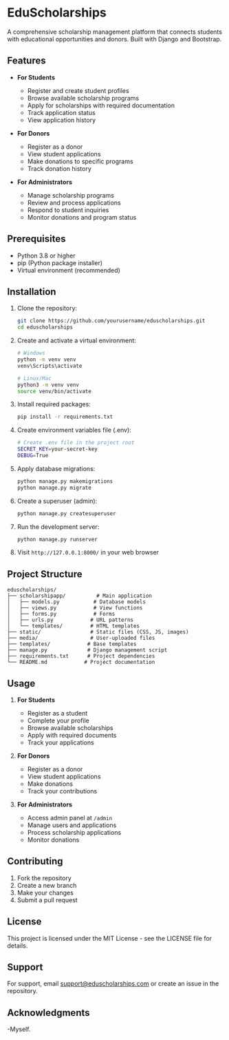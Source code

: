 # EduScholarships

A comprehensive scholarship management platform that connects students with educational opportunities and donors. Built with Django and Bootstrap.

## Features

- **For Students**
  - Register and create student profiles
  - Browse available scholarship programs
  - Apply for scholarships with required documentation
  - Track application status
  - View application history

- **For Donors**
  - Register as a donor
  - View student applications
  - Make donations to specific programs
  - Track donation history

- **For Administrators**
  - Manage scholarship programs
  - Review and process applications
  - Respond to student inquiries
  - Monitor donations and program status

## Prerequisites

- Python 3.8 or higher
- pip (Python package installer)
- Virtual environment (recommended)

## Installation

1. Clone the repository:
   ```bash
   git clone https://github.com/yourusername/eduscholarships.git
   cd eduscholarships
   ```

2. Create and activate a virtual environment:
   ```bash
   # Windows
   python -m venv venv
   venv\Scripts\activate

   # Linux/Mac
   python3 -m venv venv
   source venv/bin/activate
   ```

3. Install required packages:
   ```bash
   pip install -r requirements.txt
   ```

4. Create environment variables file (.env):
   ```bash
   # Create .env file in the project root
   SECRET_KEY=your-secret-key
   DEBUG=True
   ```

5. Apply database migrations:
   ```bash
   python manage.py makemigrations
   python manage.py migrate
   ```

6. Create a superuser (admin):
   ```bash
   python manage.py createsuperuser
   ```

7. Run the development server:
   ```bash
   python manage.py runserver
   ```

8. Visit `http://127.0.0.1:8000/` in your web browser

## Project Structure

```
eduscholarships/
├── scholarshipapp/          # Main application
│   ├── models.py           # Database models
│   ├── views.py            # View functions
│   ├── forms.py            # Forms
│   ├── urls.py            # URL patterns
│   └── templates/         # HTML templates
├── static/                # Static files (CSS, JS, images)
├── media/                 # User-uploaded files
├── templates/            # Base templates
├── manage.py             # Django management script
├── requirements.txt      # Project dependencies
└── README.md            # Project documentation
```

## Usage

1. **For Students**
   - Register as a student
   - Complete your profile
   - Browse available scholarships
   - Apply with required documents
   - Track your applications

2. **For Donors**
   - Register as a donor
   - View student applications
   - Make donations
   - Track your contributions

3. **For Administrators**
   - Access admin panel at `/admin`
   - Manage users and applications
   - Process scholarship applications
   - Monitor donations

## Contributing

1. Fork the repository
2. Create a new branch
3. Make your changes
4. Submit a pull request

## License

This project is licensed under the MIT License - see the LICENSE file for details.

## Support

For support, email support@eduscholarships.com or create an issue in the repository.

## Acknowledgments

-Myself.